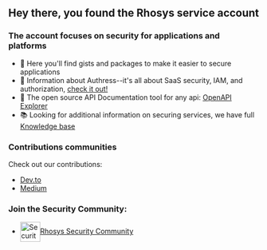 ## Hey there, you found the Rhosys service account

### The account focuses on security for applications and platforms
- 🔭 Here you'll find gists and packages to make it easier to secure applications
- 👯 Information about Authress--it's all about SaaS security, IAM, and authorization, [check it out!](https://authress.io)
- 🌱 The open source API Documentation tool for any api: [OpenAPI Explorer](https://github.com/Rhosys/openapi-explorer)
- 📚 Looking for additional information on securing services, we have full [Knowledge base](https://authress.io/knowledge-base)

### Contributions communities
Check out our contributions:
* [Dev.to](https://dev.to/authress)
* [Medium](https://authress.medium.com)

### Join the Security Community:
* <a href="https://rhosys.ch/community"><img align="center" alt="Security Slack community" width="40px" src="https://cdn.brandfolder.io/5H442O3W/at/pl546j-7le8zk-6gwiyo/Slack_Mark.svg" />Rhosys Security Community</a>
